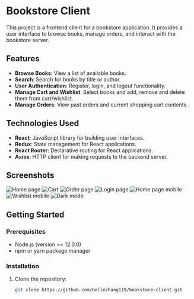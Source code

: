 # Bookstore Client

This project is a frontend client for a bookstore application. It provides a user interface to browse books, manage orders, and interact with the bookstore server.

## Features

- **Browse Books**: View a list of available books.
- **Search**: Search for books by title or author.
- **User Authentication**: Register, login, and logout functionality.
- **Manage Cart and Wishlist**: Select books and add, remove and delete them from cart/wishlist.
- **Manage Orders**: View past orders and current shopping cart contents.

## Technologies Used

- **React**: JavaScript library for building user interfaces.
- **Redux**: State management for React applications.
- **React Router**: Declarative routing for React applications.
- **Axios**: HTTP client for making requests to the backend server.

## Screenshots

![Home page](images/homepage.png)
![Cart](images/cart.png)
![Order page](images/orderpage.png)
![Login page](images/login.png)
![Home page mobile](images/homepagemobile.png)
![Wishlist mobile](images/wishlistmobile.png)
![Dark mode](images/darkmode.png)

## Getting Started

### Prerequisites

- Node.js (version >= 12.0.0)
- npm or yarn package manager

### Installation

1. Clone the repository:

   ```bash
   git clone https://github.com/bellezhang119/bookstore-client.git